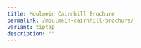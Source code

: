 ```yaml
---
title: Moulmein Cairnhill Brochure
permalink: /moulmein-cairnhill-brochure/
variant: tiptap
description: ""
---
```

